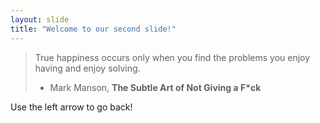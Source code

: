 ```yaml
---
layout: slide
title: "Welcome to our second slide!"
---
```

>True happiness occurs only when you find the problems you enjoy having and enjoy solving.
> - Mark Manson,  **The Subtle Art of Not Giving a F*ck**

Use the left arrow to go back!
